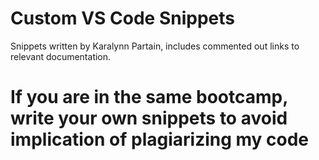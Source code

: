# Custom VS Code Snippets
Snippets written by Karalynn Partain, includes commented out links to relevant documentation.

# If you are in the same bootcamp, write your own snippets to avoid implication of plagiarizing my code
